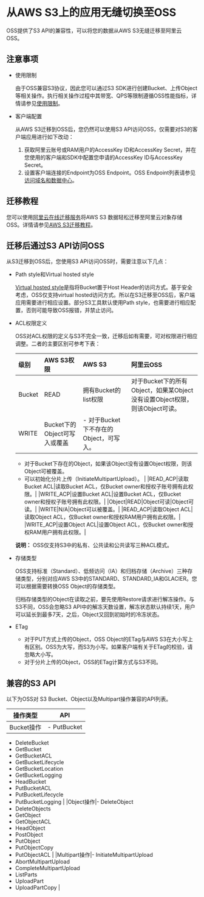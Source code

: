 # 从AWS S3上的应用无缝切换至OSS

OSS提供了S3 API的兼容性，可以将您的数据从AWS S3无缝迁移至阿里云OSS。

## 注意事项

-   使用限制

    由于OSS兼容S3协议，因此您可以通过S3 SDK进行创建Bucket、上传Object等相关操作。执行相关操作过程中其带宽、QPS等限制遵循OSS性能指标，详情请参见[使用限制](/cn.zh-CN/产品简介/使用限制.md)。

-   客户端配置

    从AWS S3迁移到OSS后，您仍然可以使用S3 API访问OSS，仅需要对S3的客户端应用进行如下改动：

    1.  获取阿里云账号或RAM用户的AccessKey ID和AccessKey Secret，并在您使用的客户端和SDK中配置您申请的AccessKey ID与AccessKey Secret。
    2.  设置客户端连接的Endpoint为OSS Endpoint。OSS Endpoint列表请参见[访问域名和数据中心](/cn.zh-CN/开发指南/访问域名（Endpoint）/访问域名和数据中心.md)。

## 迁移教程

您可以使用[阿里云在线迁移服务](https://mgw.console.aliyun.com/job?_k=r90z7u#/job?_k=xdgp8r)将AWS S3 数据轻松迁移至阿里云对象存储OSS。详情请参见[AWS S3迁移教程]()。

## 迁移后通过S3 API访问OSS

从S3迁移到OSS后，您使用S3 API访问OSS时，需要注意以下几点：

-   Path style和Virtual hosted style

    [Virtual hosted style](http://docs.aws.amazon.com/AmazonS3/latest/dev/VirtualHosting.html)是指将Bucket置于Host Header的访问方式。基于安全考虑，OSS仅支持virtual hosted访问方式。所以在S3迁移至OSS后，客户端应用需要进行相应设置。部分S3工具默认使用Path style，也需要进行相应配置，否则可能导致OSS报错，并禁止访问。

-   ACL权限定义

    OSS对ACL权限的定义与S3不完全一致，迁移后如有需要，可对权限进行相应调整。二者的主要区别可参考下表：

    |级别|AWS S3权限|AWS S3|阿里云OSS|
    |:-|:-------|:-----|:-----|
    |Bucket|READ|拥有Bucket的list权限|对于Bucket下的所有Object，如果某Object没有设置Object权限，则该Object可读。|
    |WRITE|Bucket下的Object可写入或覆盖|    -   对于Bucket下不存在的Object，可写入。
    -   对于Bucket下存在的Object，如果该Object没有设置Object权限，则该Object可被覆盖。
    -   可以初始化分片上传（InitiateMultipartUpload）。 |
    |READ\_ACP|读取Bucket ACL|读取Bucket ACL，仅Bucket owner和授权子账号拥有此权限。|
    |WRITE\_ACP|设置Bucket ACL|设置Bucket ACL，仅Bucket owner和授权子账号拥有此权限。|
    |Object|READ|Object可读|Object可读。|
    |WRITE|N/A|Object可以被覆盖。|
    |READ\_ACP|读取Object ACL|读取Object ACL，仅Bucket owner和授权RAM用户拥有此权限。|
    |WRITE\_ACP|设置Object ACL|设置Object ACL，仅Bucket owner和授权RAM用户拥有此权限。|

    **说明：** OSS仅支持S3中的私有、公共读和公共读写三种ACL模式。

-   存储类型

    OSS支持标准（Standard）、低频访问（IA）和归档存储（Archive）三种存储类型，分别对应AWS S3中的STANDARD、STANDARD\_IA和GLACIER。您可以根据需要转换OSS Object的存储类型。

    归档存储类型的Object在读取之前，要先使用Restore请求进行解冻操作。与S3不同，OSS会忽略S3 API中的解冻天数设置，解冻状态默认持续1天，用户可以延长到最多7天，之后，Object又回到初始时的冷冻状态。

-   ETag
    -   对于PUT方式上传的Object，OSS Object的ETag与AWS S3在大小写上有区别。OSS为大写，而S3为小写。如果客户端有关于ETag的校验，请忽略大小写。
    -   对于分片上传的Object，OSS的ETag计算方式与S3不同。

## 兼容的S3 API

以下为OSS对 S3 Bucket、Object以及Multipart操作兼容的API列表。

|操作类型|API|
|----|---|
|Bucket操作|-   PutBucket
-   DeleteBucket
-   GetBucket
-   GetBucketACL
-   GetBucketLifecycle
-   GetBucketLocation
-   GetBucketLogging
-   HeadBucket
-   PutBucketACL
-   PutBucketLifecycle
-   PutBucketLogging |
|Object操作|-   DeleteObject
-   DeleteObjects
-   GetObject
-   GetObjectACL
-   HeadObject
-   PostObject
-   PutObject
-   PutObjectCopy
-   PutObjectACL |
|Multipart操作|-   InitiateMultipartUpload
-   AbortMultipartUpload
-   CompleteMultipartUpload
-   ListParts
-   UploadPart
-   UploadPartCopy |

